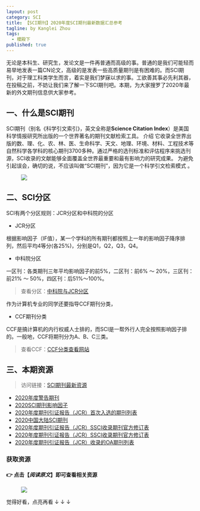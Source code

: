 ```yaml
---
layout: post
category: SCI
title: 【SCI期刊】2020年度SCI期刊最新数据汇总参考
tagline: by Kanglei Zhou
tags: 
  - 稷殿下
published: true
---
```


无论是本科生、研究生，发论文是一件再普通而高级的事。普通的是我们可能轻而易举地发表一篇CN论文，高级的是发表一些高质量期刊是有困难的。而SCI期刊，对于理工科类学生而言，着实是我们梦寐以求的事。工欲善其事必先利其器，在投稿之前，不妨让我们来了解一下SCI期刊吧。本期，为大家搜罗了2020年最新的外文期刊信息供大家参考。

## 一、什么是SCI期刊

SCI期刊（别名《科学引文索引》，英文全称是**Science Citation Index**）是美国科学情报研究所出版的一个世界著名的期刊文献检索工具。 介绍 它收录全世界出版的数、理、化、农、林、医、生命科学、天文、地理、环境、材料、工程技术等自然科学各学科的核心期刊3700多种。通过严格的选刊标准和评估程序来挑选刊源，SCI收录的文献能够全面覆盖全世界最重要和最有影响力的研究成果。 为避免引起误会，确切的说，不应该叫做“SCI期刊”，因为它是一个科学引文检索模式 。

<figure><img src="https://ss1.bdstatic.com/70cFuXSh_Q1YnxGkpoWK1HF6hhy/it/u=739421259,3593395920&fm=26&gp=0.jpg"></figure>

## 二、SCI分区

SCI有两个分区规则：JCR分区和中科院的分区

- JCR分区

根据影响因子（IF值），某一个学科的所有期刊都按照上一年的影响因子降序排列，然后平均4等分(各25%)，分别是Q1，Q2，Q3，Q4。

- 中科院分区

一区刊：各类期刊三年平均影响因子的前5%，二区刊：前6% ～ 20%，三区刊：前21% ～ 50%，四区刊：后51%～100%。

>查看分区：[中科院与JCR分区](http://www.letpub.com.cn/index.php?page=journalapp)

作为计算机专业的同学还要指导CCF期刊分类， 

- CCF期刊分类

CCF是搞计算机的内行权威人士排的，而SCI是一帮外行人完全按照影响因子排的。一般地，CCF将期刊分为A、B、C三类。

>查看CCF：[CCF分类查看网站](https://www.myhuiban.com/)

## 三、本期资源

>访问链接：[SCI期刊最新资源](https://kangleizhou.github.io/category/#/SCI)

- [2020年度警告期刊                           ](https://kangleizhou.github.io/sci/2020/07/01/2020_journal_warning/)               
- [2020SCI期刊影响因子                           ](https://kangleizhou.github.io/sci/2020/07/01/2020_journal_if/)                      
- [2020年度期刊引证报告（JCR）首次入选的期刊列表                           ](https://kangleizhou.github.io/sci/2020/07/01/2020_journal_first_JCR/)               
- [2020中国大陆SCI期刊                           ](https://kangleizhou.github.io/sci/2020/07/01/2020_journal_cn/)               
- [2020年度期刊引证报告（JCR）SSCI收录期刊官方修订表                           ](https://kangleizhou.github.io/sci/2020/07/01/2020_journal_SSCI/)               
- [2020年度期刊引证报告（JCR）SSCI收录期刊官方修订表                           ](https://kangleizhou.github.io/sci/2020/07/01/2020_journal_SCIE/)               
- [2020年度期刊引证报告（JCR）收录的OA期刊列表 ](https://kangleizhou.github.io/sci/2020/07/01/2020_journal_OA/)

### 获取资源

#### 👉 点击【***阅读原文***】即可查看相关资源

<figure><img src="https://zhoukanglei.github.io/asserts/images/jidianxia_flash.gif"></figure>

<nav>觉得好看，点亮再看 ↓  ↓  ↓ </nav>